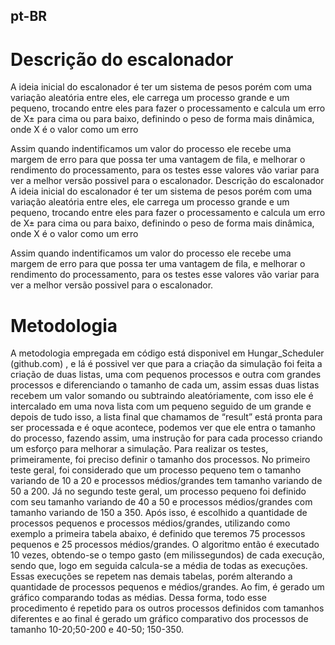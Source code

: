 ## pt-BR

# Descrição do escalonador
A ideia inicial do escalonador é ter um sistema de pesos porém com uma variação aleatória entre eles, ele carrega um processo grande e um pequeno, trocando entre eles para fazer o processamento e calcula um erro de X± para cima ou para baixo, definindo o peso de forma mais dinâmica, onde X é o valor como um erro

Assim quando indentificamos um valor do processo ele recebe uma margem de erro para que possa ter uma vantagem de fila, e melhorar o rendimento do processamento, para os testes esse valores vão variar para ver a melhor versão possivel para o escalonador.
Descrição do escalonador
A ideia inicial do escalonador é ter um sistema de pesos porém com uma variação aleatória entre eles, ele carrega um processo grande e um pequeno, trocando entre eles para fazer o processamento e calcula um erro de X± para cima ou para baixo, definindo o peso de forma mais dinâmica, onde X é o valor como um erro

Assim quando indentificamos um valor do processo ele recebe uma margem de erro para que possa ter uma vantagem de fila, e melhorar o rendimento do processamento, para os testes esse valores vão variar para ver a melhor versão possivel para o escalonador.

# Metodologia
A metodologia empregada em código está disponivel em Hungar_Scheduler (github.com) , e lá é possivel ver que para a criação da simulação foi feita a criação de duas listas, uma com pequenos processos e outra com grandes processos e diferenciando o tamanho de cada um, assim essas duas listas recebem um valor somando ou subtraindo aleatóriamente, com isso ele é intercalado em uma nova lista com um pequeno seguido de um grande e depois de tudo isso, a lista final que chamamos de “result” está pronta para ser processada e é oque acontece, podemos ver que ele entra o tamanho do processo, fazendo assim, uma instrução for para cada processo criando um esforço para melhorar a simulação.
Para realizar os testes, primeiramente, foi preciso definir o tamanho dos processos. No primeiro teste geral, foi considerado que um processo pequeno tem o tamanho variando de 10 a 20 e processos médios/grandes tem tamanho variando de 50 a 200. Já no segundo teste geral, um processo pequeno foi definido com seu tamanho variando de 40 a 50 e processos médios/grandes com tamanho variando de 150 a 350.
Após isso, é escolhido a quantidade de processos pequenos e processos médios/grandes, utilizando como exemplo a primeira tabela abaixo, é definido que teremos 75 processos pequenos e 25 processos médios/grandes. O algoritmo então é executado 10 vezes, obtendo-se o tempo gasto (em milissegundos) de cada execução, sendo que, logo em seguida calcula-se a média de todas as execuções. Essas execuções se repetem nas demais tabelas, porém alterando a quantidade de processos pequenos e médios/grandes. Ao fim, é gerado um gráfico comparando todas as médias.
Dessa forma, todo esse procedimento é repetido para os outros processos definidos com tamanhos diferentes e ao final é gerado um gráfico comparativo dos processos de tamanho 10-20;50-200 e 40-50; 150-350.
